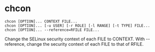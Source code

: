 <!-- spell-checker:ignore RFILE -->

# chcon

```
chcon [OPTION]... CONTEXT FILE...
chcon [OPTION]... [-u USER] [-r ROLE] [-l RANGE] [-t TYPE] FILE...
chcon [OPTION]... --reference=RFILE FILE...
```


Change the SELinux security context of each FILE to CONTEXT.
With --reference, change the security context of each FILE to that of RFILE.
